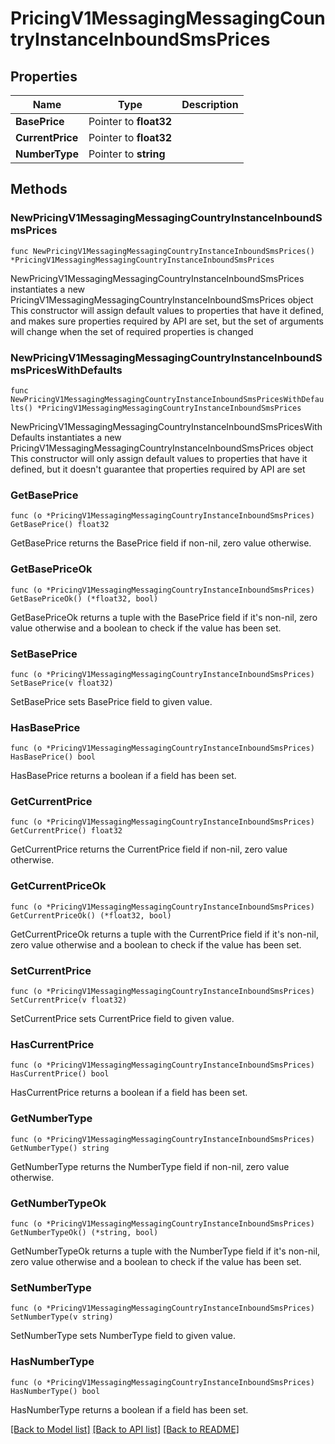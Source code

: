 # PricingV1MessagingMessagingCountryInstanceInboundSmsPrices

## Properties

Name | Type | Description
------------ | ------------- | -------------
**BasePrice** | Pointer to **float32** |  | [optional] 
**CurrentPrice** | Pointer to **float32** |  | [optional] 
**NumberType** | Pointer to **string** |  | [optional] 

## Methods

### NewPricingV1MessagingMessagingCountryInstanceInboundSmsPrices

`func NewPricingV1MessagingMessagingCountryInstanceInboundSmsPrices() *PricingV1MessagingMessagingCountryInstanceInboundSmsPrices`

NewPricingV1MessagingMessagingCountryInstanceInboundSmsPrices instantiates a new PricingV1MessagingMessagingCountryInstanceInboundSmsPrices object
This constructor will assign default values to properties that have it defined,
and makes sure properties required by API are set, but the set of arguments
will change when the set of required properties is changed

### NewPricingV1MessagingMessagingCountryInstanceInboundSmsPricesWithDefaults

`func NewPricingV1MessagingMessagingCountryInstanceInboundSmsPricesWithDefaults() *PricingV1MessagingMessagingCountryInstanceInboundSmsPrices`

NewPricingV1MessagingMessagingCountryInstanceInboundSmsPricesWithDefaults instantiates a new PricingV1MessagingMessagingCountryInstanceInboundSmsPrices object
This constructor will only assign default values to properties that have it defined,
but it doesn't guarantee that properties required by API are set

### GetBasePrice

`func (o *PricingV1MessagingMessagingCountryInstanceInboundSmsPrices) GetBasePrice() float32`

GetBasePrice returns the BasePrice field if non-nil, zero value otherwise.

### GetBasePriceOk

`func (o *PricingV1MessagingMessagingCountryInstanceInboundSmsPrices) GetBasePriceOk() (*float32, bool)`

GetBasePriceOk returns a tuple with the BasePrice field if it's non-nil, zero value otherwise
and a boolean to check if the value has been set.

### SetBasePrice

`func (o *PricingV1MessagingMessagingCountryInstanceInboundSmsPrices) SetBasePrice(v float32)`

SetBasePrice sets BasePrice field to given value.

### HasBasePrice

`func (o *PricingV1MessagingMessagingCountryInstanceInboundSmsPrices) HasBasePrice() bool`

HasBasePrice returns a boolean if a field has been set.

### GetCurrentPrice

`func (o *PricingV1MessagingMessagingCountryInstanceInboundSmsPrices) GetCurrentPrice() float32`

GetCurrentPrice returns the CurrentPrice field if non-nil, zero value otherwise.

### GetCurrentPriceOk

`func (o *PricingV1MessagingMessagingCountryInstanceInboundSmsPrices) GetCurrentPriceOk() (*float32, bool)`

GetCurrentPriceOk returns a tuple with the CurrentPrice field if it's non-nil, zero value otherwise
and a boolean to check if the value has been set.

### SetCurrentPrice

`func (o *PricingV1MessagingMessagingCountryInstanceInboundSmsPrices) SetCurrentPrice(v float32)`

SetCurrentPrice sets CurrentPrice field to given value.

### HasCurrentPrice

`func (o *PricingV1MessagingMessagingCountryInstanceInboundSmsPrices) HasCurrentPrice() bool`

HasCurrentPrice returns a boolean if a field has been set.

### GetNumberType

`func (o *PricingV1MessagingMessagingCountryInstanceInboundSmsPrices) GetNumberType() string`

GetNumberType returns the NumberType field if non-nil, zero value otherwise.

### GetNumberTypeOk

`func (o *PricingV1MessagingMessagingCountryInstanceInboundSmsPrices) GetNumberTypeOk() (*string, bool)`

GetNumberTypeOk returns a tuple with the NumberType field if it's non-nil, zero value otherwise
and a boolean to check if the value has been set.

### SetNumberType

`func (o *PricingV1MessagingMessagingCountryInstanceInboundSmsPrices) SetNumberType(v string)`

SetNumberType sets NumberType field to given value.

### HasNumberType

`func (o *PricingV1MessagingMessagingCountryInstanceInboundSmsPrices) HasNumberType() bool`

HasNumberType returns a boolean if a field has been set.


[[Back to Model list]](../README.md#documentation-for-models) [[Back to API list]](../README.md#documentation-for-api-endpoints) [[Back to README]](../README.md)


